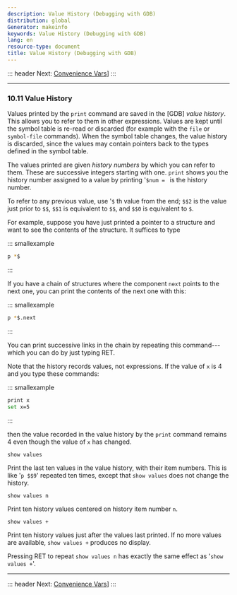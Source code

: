 ```yaml
---
description: Value History (Debugging with GDB)
distribution: global
Generator: makeinfo
keywords: Value History (Debugging with GDB)
lang: en
resource-type: document
title: Value History (Debugging with GDB)
---
```

::: header
Next: [Convenience Vars](Convenience-Vars.html#Convenience-Vars)]
:::

---

### 10.11 Value History

Values printed by the `print` command are saved in the [GDB] *value history*. This allows you to refer to them in other expressions. Values are kept until the symbol table is re-read or discarded (for example with the `file` or `symbol-file` commands). When the symbol table changes, the value history is discarded, since the values may contain pointers back to the types defined in the symbol table.

The values printed are given *history numbers* by which you can refer to them. These are successive integers starting with one. `print` shows you the history number assigned to a value by printing '`$num = ` is the history number.

To refer to any previous value, use '`$` th value from the end; `$$2` is the value just prior to `$$`, `$$1` is equivalent to `$$`, and `$$0` is equivalent to `$`.

For example, suppose you have just printed a pointer to a structure and want to see the contents of the structure. It suffices to type

::: smallexample

```bash
p *$
```

:::

If you have a chain of structures where the component `next` points to the next one, you can print the contents of the next one with this:

::: smallexample

```bash
p *$.next
```

:::

You can print successive links in the chain by repeating this command---which you can do by just typing RET.

Note that the history records values, not expressions. If the value of `x` is 4 and you type these commands:

::: smallexample

```bash
print x
set x=5
```

:::

then the value recorded in the value history by the `print` command remains 4 even though the value of `x` has changed.

`show values`

Print the last ten values in the value history, with their item numbers. This is like '`p $$9`' repeated ten times, except that `show values` does not change the history.

`show values n`

Print ten history values centered on history item number `n`.

`show values +`

Print ten history values just after the values last printed. If no more values are available, `show values +` produces no display.

Pressing RET to repeat `show values n` has exactly the same effect as '`show values +`'.

---

::: header
Next: [Convenience Vars](Convenience-Vars.html#Convenience-Vars)]
:::
